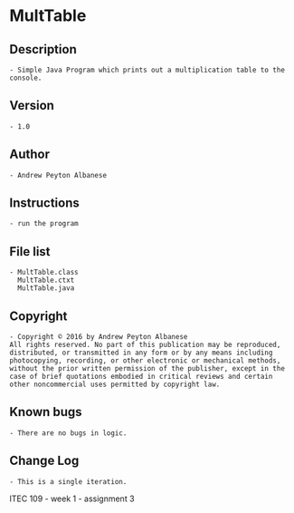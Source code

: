 # MultTable

## Description 
	- Simple Java Program which prints out a multiplication table to the console.
## Version 
	- 1.0
## Author 
	- Andrew Peyton Albanese
## Instructions 
	- run the program
## File list 
	- MultTable.class
	  MultTable.ctxt
	  MultTable.java
## Copyright 
	- Copyright © 2016 by Andrew Peyton Albanese
	All rights reserved. No part of this publication may be reproduced, distributed, or transmitted in any form or by any means including photocopying, recording, or other electronic or mechanical methods, without the prior written permission of the publisher, except in the case of brief quotations embodied in critical reviews and certain other noncommercial uses permitted by copyright law.
## Known bugs
	- There are no bugs in logic.
## Change Log 
	- This is a single iteration. 

ITEC 109 - week 1 - assignment 3
